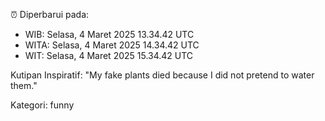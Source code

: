 ⏰ Diperbarui pada:
- WIB: Selasa, 4 Maret 2025 13.34.42 UTC
- WITA: Selasa, 4 Maret 2025 14.34.42 UTC
- WIT: Selasa, 4 Maret 2025 15.34.42 UTC

Kutipan Inspiratif:
"My fake plants died because I did not pretend to water them."


Kategori: funny

